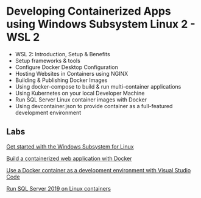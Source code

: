 # Developing Containerized Apps using Windows Subsystem Linux 2 - WSL 2

- WSL 2: Introduction, Setup & Benefits
- Setup frameworks & tools
- Configure Docker Desktop Configuration
- Hosting Websites in Containers using NGINX
- Building & Publishing Docker Images
- Using docker-compose to build & run multi-container applications
- Using Kubernetes on your local Developer Machine
- Run SQL Server Linux container images with Docker
- Using devcontainer.json to provide container as a full-featured development environment

## Labs

[Get started with the Windows Subsystem for Linux](https://docs.microsoft.com/en-us/learn/modules/get-started-with-windows-subsystem-for-linux/)

[Build a containerized web application with Docker](https://docs.microsoft.com/en-us/learn/modules/intro-to-containers/)

[Use a Docker container as a development environment with Visual Studio Code](https://learn.microsoft.com/en-us/training/modules/use-docker-container-dev-env-vs-code/)

[Run SQL Server 2019 on Linux containers](https://learn.microsoft.com/en-us/training/modules/run-sql-server-2017-linux-containers/)
